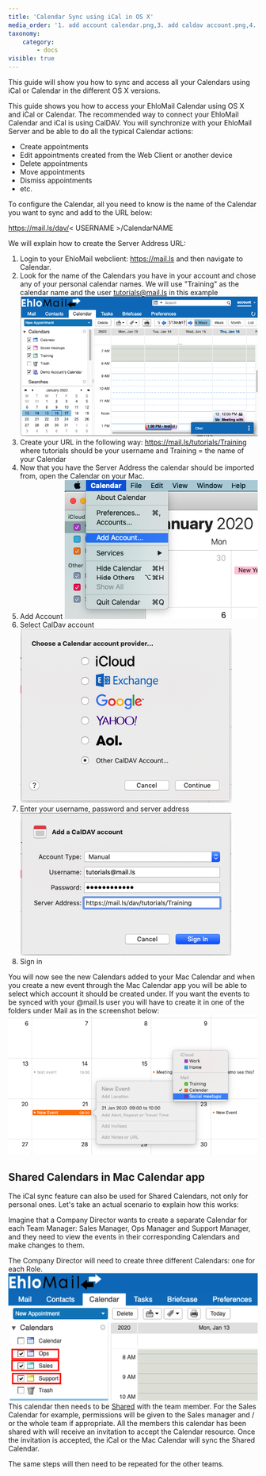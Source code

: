 ```yaml
---
title: 'Calendar Sync using iCal in OS X'
media_order: '1. add account calendar.png,3. add caldav account.png,4. url username.png,6. new event.png,check calendar name.png,import calendars.png,7. shared calendar .png'
taxonomy:
    category:
        - docs
visible: true
---
```


This guide will show you how to sync and access all your Calendars using iCal or Calendar in the different OS X versions.

This guide shows you how to access your EhloMail Calendar using OS X and iCal or Calendar. The recommended way to connect your EhloMail Calendar and iCal is using CalDAV. You will synchronize with your EhloMail Server and be able to do all the typical Calendar actions:

* Create appointments
* Edit appointments created from the Web Client or another device
* Delete appointments
* Move appointments
* Dismiss appointments
* etc.

To configure the Calendar, all you need to know is the name of the Calendar you want to sync and add to the URL below:

https://mail.ls/dav/< USERNAME >/CalendarNAME
    
We will explain how to create the Server Address URL:
1. Login to your EhloMail webclient: https://mail.ls and then navigate to Calendar. 
2. Look for the name of the Calendars you have in your account and chose any of your personal calendar names. We will use "Training" as the calendar name and the user tutorials@mail.ls in this example
![](check%20calendar%20name.png)
3. Create your URL in the following way: https://mail.ls/tutorials/Training where tutorials should be your username and Training = the name of your Calendar
4. Now that you have the Server Address the calendar should be imported from, open the Calendar on your Mac. 
5. Add Account 
![](1.%20add%20account%20calendar.png)
6. Select CalDav account
![](3.%20add%20caldav%20account.png)
7. Enter your username, password and server address 
![](4.%20url%20username.png)
8. Sign in

You will now see the new Calendars added to your Mac Calendar and when you create a new event through the Mac Calendar app you will be able to select which account it should be created under. If you want the events to be synced with your @mail.ls user you will have to create it in one of the folders under Mail as in the screenshot below: 
![](6.%20new%20event.png)

## Shared Calendars in Mac Calendar app

The iCal sync feature can also be used for Shared Calendars, not only for personal ones. Let's take an actual scenario to explain how this works: 

Imagine that a Company Director wants to create a separate Calendar for each Team Manager: Sales Manager, Ops Manager and Support Manager, and they need to view the events in their corresponding Calendars and make changes to them. 

The Company Director will need to create three different Calendars: one for each Role. 
![](7.%20shared%20calendar%20.png)
This calendar then needs to be [Shared](http://help.mail.ls/email-user-help/sharing-items/share-calendar) with the team member. For the Sales Calendar for example, permissions will be given to the Sales manager and / or the whole team if appropriate. All the members this calendar has been shared with will receive an invitation to accept the Calendar resource. Once the invitation is accepted, the iCal or the Mac Calendar will sync the Shared Calendar. 

The same steps will then need to be repeated for the other teams.